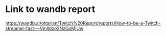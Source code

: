 # Link to wandb report
https://wandb.ai/ottarian/Twitch%20Report/reports/How-to-be-a-Twitch-streamer-fast---Vmlldzo3NzQxMjUw

